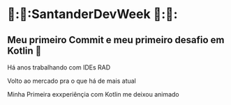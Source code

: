 #   🏁:🏁:SantanderDevWeek 🏁:🏁:


## Meu primeiro Commit e meu primeiro desafio em Kotlin :iphone:

<html> <h>Há anos trabalhando com IDEs RAD<h>
  <P>Volto ao mercado pra o que há de mais atual</P>
<P>Minha Primeira exxperiênçia com Kotlin me deixou animado<P>
<P  color=Blue  :simple_smile:  :simple_smile:  :simple_smile:<P>
  </html>

